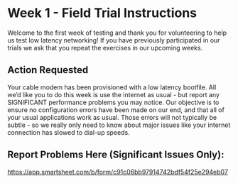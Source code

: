 # Week 1 - Field Trial Instructions

Welcome to the first week of testing and thank you for volunteering to help us test low latency networking! If you have previously participated in our trials we ask that you repeat the exercises in our upcoming weeks.

## Action Requested
Your cable modem has been provisioned with a low latency bootfile. All we’d like you to do this week is use the internet as usual - but report any SIGNIFICANT performance problems you may notice. Our objective is to ensure no configuration errors have been made on our end, and that all of your usual applications work as usual. Those errors will not typically be subtle - so we really only need to know about major issues like your internet connection has slowed to dial-up speeds. 

## Report Problems Here (Significant Issues Only): 
https://app.smartsheet.com/b/form/c91c06bb97914742bdf54f25e294eb07
